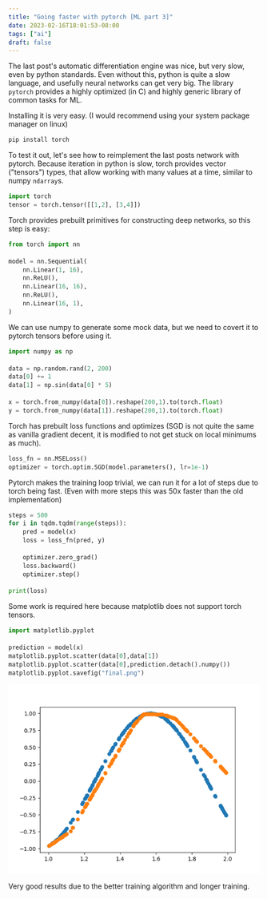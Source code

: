 ```yaml
---
title: "Going faster with pytorch [ML part 3]"
date: 2023-02-16T18:01:53-08:00
tags: ["ai"]
draft: false
---
```


The last post's automatic differentiation engine was nice, but very slow, even by python standards.
Even without this, python is quite a slow language, and usefully neural networks can get very big.
The library `pytorch` provides a highly optimized (in C) and highly generic library of common tasks for ML.


Installing it is very easy. (I would recommend using your system package manager on linux)

```sh
pip install torch
```

To test it out, let's see how to reimplement the last posts network with pytorch.
Because iteration in python is slow, torch provides vector ("tensors") types, that allow working with many values at a time, similar to numpy `ndarray`s.

```py
import torch
tensor = torch.tensor([[1,2], [3,4]])
```

Torch provides prebuilt primitives for constructing deep networks, so this step is easy:

```py
from torch import nn

model = nn.Sequential(
    nn.Linear(1, 16),
    nn.ReLU(),
    nn.Linear(16, 16),
    nn.ReLU(),
    nn.Linear(16, 1),
)
```

We can use numpy to generate some mock data, but we need to covert it to pytorch tensors before using it.

```py
import numpy as np

data = np.random.rand(2, 200)
data[0] += 1
data[1] = np.sin(data[0] * 5)

x = torch.from_numpy(data[0]).reshape(200,1).to(torch.float)
y = torch.from_numpy(data[1]).reshape(200,1).to(torch.float)
```

Torch has prebuilt loss functions and optimizes (SGD is not quite the same as vanilla gradient decent, it is modified to not get stuck on local minimums as much). 

```py
loss_fn = nn.MSELoss()
optimizer = torch.optim.SGD(model.parameters(), lr=1e-1)
```

Pytorch makes the training loop trivial, we can run it for a lot of steps due to torch being fast. (Even with more steps this was 50x faster than the old implementation)

```py
steps = 500
for i in tqdm.tqdm(range(steps)):
    pred = model(x)
    loss = loss_fn(pred, y)

    optimizer.zero_grad()
    loss.backward()
    optimizer.step()

print(loss)
```

Some work is required here because matplotlib does not support torch tensors.

```py
import matplotlib.pyplot

prediction = model(x)
matplotlib.pyplot.scatter(data[0],data[1])
matplotlib.pyplot.scatter(data[0],prediction.detach().numpy())
matplotlib.pyplot.savefig("final.png")
```

![](final.png)

Very good results due to the better training algorithm and longer training.
